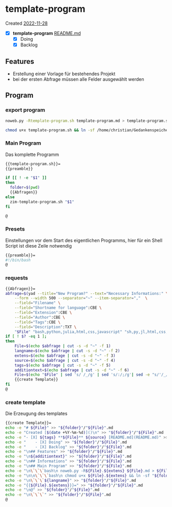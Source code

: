 # template-program
Created [2022-11-28]()
- [X] **template-program** [README.md](README.md)
	- [X] Doing
	- [X] Backlog

## Features

* Erstellung einer Vorlage für bestehendes Projekt
* bei der ersten Abfrage müssen alle Felder ausgewählt werden

## Program

### export program

```bash
noweb.py -Rtemplate-program.sh template-program.md > template-program.sh && echo "fertig"
```


```bash
chmod u+x template-program.sh && ln -sf /home/christian/Gedankenspeicher/Gedankenspeicherwiki/CodeFabrik/GedankenspeicherCoding/template-program.sh ~/.local/bin/template-program.sh && echo "fertig"
```

### Main Program

Das komplette Programm
```bash
{{template-program.sh}}=
{{preamble}}

if [[ ! -e "$1" ]]
then
  folder=$(pwd)
  {{Abfragen}}
else
  zim-template-program.sh "$1"
fi

@
```

### Presets

Einstellungen vor dem Start des eigentlichen Programms, hier für ein Shell Script ist diese Zeile notwendig

```bash
{{preamble}}=
#!/bin/bash
@
```

### requests


```bash
{{Abfragen}}=
abfrage=$(yad --title="New Program?" --text="Necessary Informations:" \
	--form --width 500 --separator="~" --item-separator=","  \
	--field="Filename" \
	--field="Shortname for language":CBE \
	--field="Extension":CBE \
	--field="Author":CBE \
	--field="Tags":CBE \
	--field="Description":TXT \
	"$File" "bash,python,julia,html,css,javascript" "sh,py,jl,html,css,js" "Christian Gößl,Internet" ",physic,math" "$additiontext")
if [ ! $? -eq 1 ];
then
	File=$(echo $abfrage | cut -s -d "~" -f 1)
	langname=$(echo $abfrage | cut -s -d "~" -f 2)
	extens=$(echo $abfrage | cut -s -d "~" -f 3)
	source=$(echo $abfrage | cut -s -d "~" -f 4)
	tags=$(echo $abfrage | cut -s -d "~" -f 5)
	additiontext=$(echo $abfrage | cut -s -d "~" -f 6)
	File=$(echo "$File" | sed 's/ /_/g' | sed 's/:/;/g'| sed -e "s/'/_/g" | sed 's/\"//g')
    {{create Template}}
fi
@
```

### create template

Die Erzeugung des templates

```bash
{{create Template}}=
echo -e "# ${File}" >> "${folder}"/"${File}".md
echo -e "Created [$(date +%Y-%m-%d)]()\n" >> "${folder}"/"${File}".md
echo -e "- [X] ${tags} **${File}** ${source} [README.md](README.md)" >> "${folder}"/"${File}".md
echo -e "    - [X] Doing" >> "${folder}"/"${File}".md
echo -e "    - [X] Backlog" >> "${folder}"/"${File}".md
echo -e "\n## Features" >> "${folder}"/"${File}".md
echo -e "\n${additiontext}" >> "${folder}"/"${File}".md
echo -e "\n## Informations" >> "${folder}"/"${File}".md
echo -e "\n## Main Program" >> "${folder}"/"${File}".md
echo -e "\n\`\`\`bash\n noweb.py -R${File}.${extens} ${File}.md > ${File}.${extens} && echo 'fertig' \n\`\`\`" >> "${folder}"/"${File}".md
echo -e "\n\n\`\`\`bash\n chmod u+x ${File}.${extens} && ln -sf "${folder}"/${File}.${extens} ~/.local/bin/${File}.${extens} && echo 'fertig'\n \`\`\`" >> "${folder}"/"${File}".md
echo -e "\n\`\`\`${langname}" >> "${folder}"/"${File}".md
echo -e "{{${File}.${extens}}}=" >> "${folder}"/"${File}".md
echo -e "\n@" >> "${folder}"/"${File}".md
echo -e "\n\`\`\`" >> "${folder}"/"${File}".md
@

```

